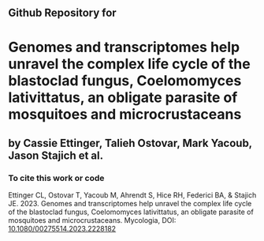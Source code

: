 ## Github Repository for
# Genomes and transcriptomes help unravel the complex life cycle of the blastoclad fungus, Coelomomyces lativittatus, an obligate parasite of mosquitoes and microcrustaceans
## by Cassie Ettinger, Talieh Ostovar, Mark Yacoub, Jason Stajich et al.

### To cite this work or code

Ettinger CL, Ostovar T, Yacoub M, Ahrendt S, Hice RH, Federici BA, & Stajich JE. 2023. Genomes and transcriptomes help unravel the complex life cycle of the blastoclad fungus, Coelomomyces lativittatus, an obligate parasite of mosquitoes and microcrustaceans. Mycologia, DOI: <a href="https://www.tandfonline.com/doi/full/10.1080/00275514.2023.2228182"> 10.1080/00275514.2023.2228182</a>
